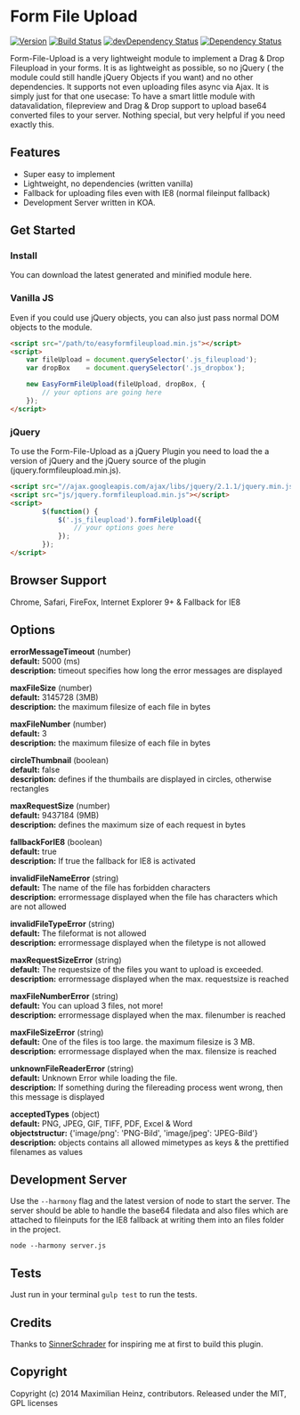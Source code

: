 # Form File Upload

[![Version](http://img.shields.io/badge/version-0.0.1-green.svg)]()
[![Build Status](https://travis-ci.org/meandmax/Form-File-Upload.svg?branch=master)](https://travis-ci.org/meandmax/Form-File-Upload)
[![devDependency Status](https://david-dm.org/meandmax/Form-File-Upload/dev-status.svg)](https://david-dm.org/meandmax/Form-File-Upload#info=devDependencies)
[![Dependency Status](https://david-dm.org/meandmax/Form-File-Upload.svg)](https://david-dm.org/meandmax/Form-File-Upload.svg)

Form-File-Upload is a very lightweight module to implement a Drag & Drop Fileupload in your forms. It is as lightweight as possible, so no jQuery ( the module could still handle jQuery Objects if you want) and no other dependencies. It supports not even uploading files async via Ajax. It is simply just for that one usecase: To have a smart little module with datavalidation, filepreview and Drag & Drop support to upload base64 converted files to your server. Nothing special, but very helpful if you need exactly this.

## Features

* Super easy to implement
* Lightweight, no dependencies (written vanilla)
* Fallback for uploading files even with IE8 (normal fileinput fallback)
* Development Server written in KOA.

## Get Started

### Install

You can download the latest generated and minified module here.

### Vanilla JS

Even if you could use jQuery objects, you can also just pass normal DOM objects to the module.

```html
<script src="/path/to/easyformfileupload.min.js"></script>  
<script>
    var fileUpload = document.querySelector('.js_fileupload');
    var dropBox    = document.querySelector('.js_dropbox');

    new EasyFormFileUpload(fileUpload, dropBox, {
        // your options are going here
    });
</script>
```

### jQuery

To use the Form-File-Upload as a jQuery Plugin you need to load the a version of jQuery and the jQuery source of the plugin (jquery.formfileupload.min.js).

```html
<script src="//ajax.googleapis.com/ajax/libs/jquery/2.1.1/jquery.min.js"></script>
<script src="js/jquery.formfileupload.min.js"></script>
<script>
        $(function() {
            $('.js_fileupload').formFileUpload({
                // your options goes here
            });
        });
</script>
```

## Browser Support

Chrome, Safari, FireFox, Internet Explorer 9+ & Fallback for IE8

## Options

**errorMessageTimeout** (number)  
**default:** 5000 (ms)  
**description:** timeout specifies how long the error messages are displayed  

**maxFileSize** (number)  
**default:** 3145728 (3MB)  
**description:** the maximum filesize of each file in bytes  

**maxFileNumber** (number)  
**default:** 3  
**description:** the maximum filesize of each file in bytes  

**circleThumbnail** (boolean)  
**default:** false  
**description:** defines if the thumbails are displayed in circles, otherwise rectangles  

**maxRequestSize** (number)  
**default:** 9437184 (9MB)  
**description:** defines the maximum size of each request in bytes  

**fallbackForIE8** (boolean)  
**default:** true  
**description:** If true the fallback for IE8 is activated  

**invalidFileNameError** (string)  
**default:** The name of the file has forbidden characters  
**description:** errormessage displayed when the file has characters which are not allowed  

**invalidFileTypeError** (string)  
**default:** The fileformat is not allowed  
**description:** errormessage displayed when the filetype is not allowed  

**maxRequestSizeError** (string)  
**default:** The requestsize of the files you want to upload is exceeded.  
**description:** errormessage displayed when the max. requestsize is reached  

**maxFileNumberError** (string)  
**default:** You can upload 3 files, not more!  
**description:** errormessage displayed when the max. filenumber is reached  

**maxFileSizeError** (string)  
**default:** One of the files is too large. the maximum filesize is 3 MB.  
**description:** errormessage displayed when the max. filensize is reached  

**unknownFileReaderError** (string)  
**default:** Unknown Error while loading the file.  
**description:** If something during the filereading process went wrong, then this message is displayed  

**acceptedTypes** (object)  
**default:** PNG, JPEG, GIF, TIFF, PDF, Excel & Word  
**objectstructur:** {'image/png': 'PNG-Bild', 'image/jpeg': 'JPEG-Bild'}  
**description:** objects contains all allowed mimetypes as keys & the prettified filenames as values  

## Development Server

Use the ``--harmony`` flag and the latest version of node to start the server. The server should be able to handle the base64 filedata and also files which are attached to fileinputs for the IE8 fallback at writing them into an files folder in the project. 

```
node --harmony server.js
```

## Tests

Just run in your terminal  ``gulp test`` to run the tests.

## Credits

Thanks to [SinnerSchrader](http://sinnerschrader.com/ "SinnerSchrader") for inspiring me at first to build this plugin.

## Copyright

Copyright (c) 2014 Maximilian Heinz, contributors. Released under the MIT, GPL licenses

